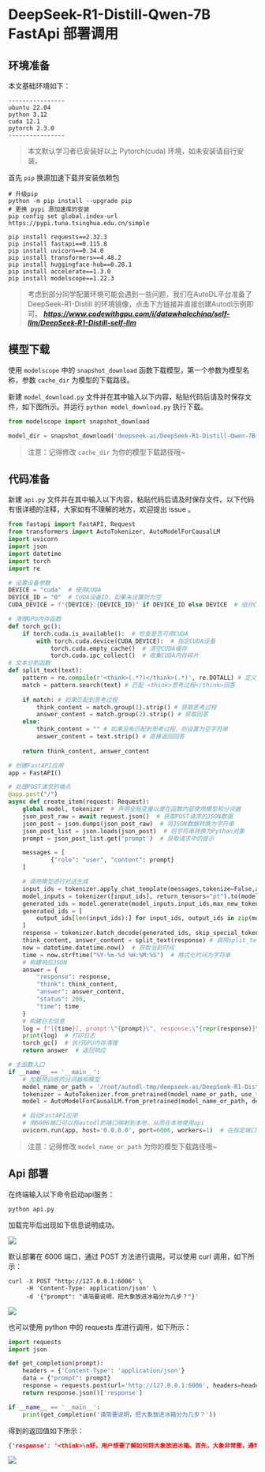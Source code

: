 # DeepSeek-R1-Distill-Qwen-7B FastApi 部署调用

## 环境准备

本文基础环境如下：

```
----------------
ubuntu 22.04
python 3.12
cuda 12.1
pytorch 2.3.0
----------------
```

> 本文默认学习者已安装好以上 Pytorch(cuda) 环境，如未安装请自行安装。

首先 `pip` 换源加速下载并安装依赖包

```shell
# 升级pip
python -m pip install --upgrade pip
# 更换 pypi 源加速库的安装
pip config set global.index-url https://pypi.tuna.tsinghua.edu.cn/simple

pip install requests==2.32.3
pip install fastapi==0.115.8
pip install uvicorn==0.34.0
pip install transformers==4.48.2
pip install huggingface-hub==0.28.1
pip install accelerate==1.3.0
pip install modelscope==1.22.3
```

> 考虑到部分同学配置环境可能会遇到一些问题，我们在AutoDL平台准备了 DeepSeek-R1-Distill 的环境镜像，点击下方链接并直接创建Autodl示例即可。
> ***https://www.codewithgpu.com/i/datawhalechina/self-llm/DeepSeek-R1-Distill-self-llm***

## 模型下载

使用 `modelscope` 中的 `snapshot_download` 函数下载模型，第一个参数为模型名称，参数 `cache_dir` 为模型的下载路径。

新建 `model_download.py` 文件并在其中输入以下内容，粘贴代码后请及时保存文件，如下图所示。并运行 `python model_download.py` 执行下载。

```python
from modelscope import snapshot_download

model_dir = snapshot_download('deepseek-ai/DeepSeek-R1-Distill-Qwen-7B', cache_dir='/root/autodl-tmp', revision='master')
```

> 注意：记得修改 `cache_dir` 为你的模型下载路径哦~

## 代码准备

新建 `api.py` 文件并在其中输入以下内容，粘贴代码后请及时保存文件。以下代码有很详细的注释，大家如有不理解的地方，欢迎提出 issue 。

```python
from fastapi import FastAPI, Request
from transformers import AutoTokenizer, AutoModelForCausalLM
import uvicorn
import json
import datetime
import torch
import re

# 设置设备参数
DEVICE = "cuda"  # 使用CUDA
DEVICE_ID = "0"  # CUDA设备ID，如果未设置则为空
CUDA_DEVICE = f"{DEVICE}:{DEVICE_ID}" if DEVICE_ID else DEVICE  # 组合CUDA设备信息

# 清理GPU内存函数
def torch_gc():
    if torch.cuda.is_available():  # 检查是否可用CUDA
        with torch.cuda.device(CUDA_DEVICE):  # 指定CUDA设备
            torch.cuda.empty_cache()  # 清空CUDA缓存
            torch.cuda.ipc_collect()  # 收集CUDA内存碎片
# 文本分割函数
def split_text(text):
    pattern = re.compile(r'<think>(.*?)</think>(.*)', re.DOTALL) # 定义正则表达式模式
    match = pattern.search(text) # 匹配 <think>思考过程</think>回答
  
    if match: # 如果匹配到思考过程
        think_content = match.group(1).strip() # 获取思考过程
        answer_content = match.group(2).strip() # 获取回答
    else:
        think_content = "" # 如果没有匹配到思考过程，则设置为空字符串
        answer_content = text.strip() # 直接返回回答
  
    return think_content, answer_content

# 创建FastAPI应用
app = FastAPI()

# 处理POST请求的端点
@app.post("/")
async def create_item(request: Request):
    global model, tokenizer  # 声明全局变量以便在函数内部使用模型和分词器
    json_post_raw = await request.json()  # 获取POST请求的JSON数据
    json_post = json.dumps(json_post_raw)  # 将JSON数据转换为字符串
    json_post_list = json.loads(json_post)  # 将字符串转换为Python对象
    prompt = json_post_list.get('prompt')  # 获取请求中的提示

    messages = [
            {"role": "user", "content": prompt}
    ]

    # 调用模型进行对话生成
    input_ids = tokenizer.apply_chat_template(messages,tokenize=False,add_generation_prompt=True)
    model_inputs = tokenizer([input_ids], return_tensors="pt").to(model.device)
    generated_ids = model.generate(model_inputs.input_ids,max_new_tokens=8192) # 思考需要输出更多的Token数，设为8K
    generated_ids = [
        output_ids[len(input_ids):] for input_ids, output_ids in zip(model_inputs.input_ids, generated_ids)
    ]
    response = tokenizer.batch_decode(generated_ids, skip_special_tokens=True)[0]
    think_content, answer_content = split_text(response) # 调用split_text函数，分割思考过程和回答
    now = datetime.datetime.now()  # 获取当前时间
    time = now.strftime("%Y-%m-%d %H:%M:%S")  # 格式化时间为字符串
    # 构建响应JSON
    answer = {
        "response": response,
        "think": think_content,
        "answer": answer_content,
        "status": 200,
        "time": time
    }
    # 构建日志信息
    log = f"[{time}], prompt:\"{prompt}\", response:\"{repr(response)}\", think:\"{think_content}\", answer:\"{answer_content}\""
    print(log)  # 打印日志
    torch_gc()  # 执行GPU内存清理
    return answer  # 返回响应

# 主函数入口
if __name__ == '__main__':
    # 加载预训练的分词器和模型
    model_name_or_path = '/root/autodl-tmp/deepseek-ai/DeepSeek-R1-Distill-Qwen-7B'
    tokenizer = AutoTokenizer.from_pretrained(model_name_or_path, use_fast=False)
    model = AutoModelForCausalLM.from_pretrained(model_name_or_path, device_map=CUDA_DEVICE, torch_dtype=torch.bfloat16)

    # 启动FastAPI应用
    # 用6006端口可以将autodl的端口映射到本地，从而在本地使用api
    uvicorn.run(app, host='0.0.0.0', port=6006, workers=1)  # 在指定端口和主机上启动应用
```

> 注意：记得修改 `model_name_or_path` 为你的模型下载路径哦~

## Api 部署

在终端输入以下命令启动api服务：

```shell
python api.py
```

加载完毕后出现如下信息说明成功。

![](./images/01-1.png)

默认部署在 6006 端口，通过 POST 方法进行调用，可以使用 curl 调用，如下所示：

```shell
curl -X POST "http://127.0.0.1:6006" \
     -H 'Content-Type: application/json' \
     -d '{"prompt": "请简要说明，把大象放进冰箱分为几步？"}'
```

![](./images/01-2.png)

也可以使用 python 中的 requests 库进行调用，如下所示：

```python
import requests
import json

def get_completion(prompt):
    headers = {'Content-Type': 'application/json'}
    data = {"prompt": prompt}
    response = requests.post(url='http://127.0.0.1:6006', headers=headers, data=json.dumps(data))
    return response.json()['response']

if __name__ == '__main__':
    print(get_completion('请简要说明，把大象放进冰箱分为几步？'))
```

得到的返回值如下所示：

```json
{'response': '<think>\n好，用户想要了解如何将大象放进冰箱。首先，大象非常重，通常超过几吨，这远远超过了冰箱的容量。冰箱通常只有几立方英尺，所以直接放进冰箱里是不可能的。首先需要考虑大象的体重和形状，然后拆分大象，比如分成几只小象，再分装进冰箱。另外，还需要考虑冰箱的容量是否足够，是否有其他工具可以辅助装箱。最后，确保大象安全，安全措施很重要。这样一步步来，就能解决大象放进冰箱的问题了。\n</think>\n\n将大象放进冰箱需要分步骤进行，具体如下：\n\n1. **评估大象的重量和形状**：大象通常非常重，超过几吨，而冰箱的容量通常只有几立方英尺，因此直接将大象放进冰箱是不可能的。\n\n2. **拆分大象**：将大象拆分为多个较小的部分，比如分成几只小象或分多个箱子里装大象。这种分拆方法可以逐步将大象放进冰箱。\n\n3. **分装大象**：将拆分后的大象部分逐一放入冰箱中，逐步将大象装入冰箱，确保大象安全。\n\n4. **检查冰箱容量**：确保冰箱的容量足够容纳大象，如果有其他工具可以辅助装箱，可以考虑使用。\n\n5. **安全措施**：确保大象在装箱过程中安全，避免意外情况发生。\n\n通过以上步骤，可以逐步将大象放进冰箱。', 'think': '好，用户想要了解如何将大象放进冰箱。首先，大象非常重，通常超过几吨，这远远超过了冰箱的容量。冰箱通常只有几立方英尺，所以直接放进冰箱里是不可能的。首先需要考虑大象的体重和形状，然后拆分大象，比如分成几只小象，再分装进冰箱。另外，还需要考虑冰箱的容量是否足够，是否有其他工具可以辅助装箱。最后，确保大象安全，安全措施很重要。这样一步步来，就能解决大象放进冰箱的问题了。', 'answer': '将大象放进冰箱需要分步骤进行，具体如下：\n\n1. **评估大象的重量和形状**：大象通常非常重，超过几吨，而冰箱的容量通常只有几立方英尺，因此直接将大象放进冰箱是不可能的。\n\n2. **拆分大象**：将大象拆分为多个较小的部分，比如分成几只小象或分多个箱子里装大象。这种分拆方法可以逐步将大象放进冰箱。\n\n3. **分装大象**：将拆分后的大象部分逐一放入冰箱中，逐步将大象装入冰箱，确保大象安全。\n\n4. **检查冰箱容量**：确保冰箱的容量足够容纳大象，如果有其他工具可以辅助装箱，可以考虑使用。\n\n5. **安全措施**：确保大象在装箱过程中安全，避免意外情况发生。\n\n通过以上步骤，可以逐步将大象放进冰箱。', 'status': 200, 'time': '2025-02-02 09:53:01'}
```

![](./images/01-3.png)
